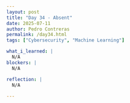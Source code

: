 ```yaml
---
layout: post
title: "Day 34 - Absent"
date: 2025-07-11
author: Pedro Contreras
permalink: /day34.html
tags: ["Cybersecurity", "Machine Learning"]

what_i_learned: |
  N/A
blockers: |
  N/A

reflection: |
  N/A
  
---
```

